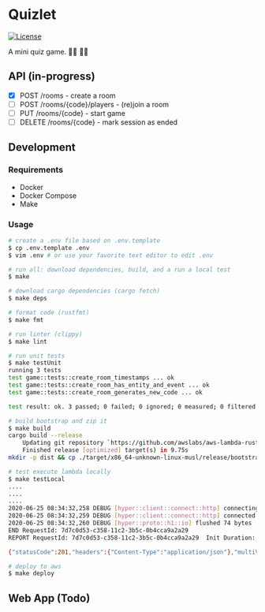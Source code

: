 # Quizlet

[![License](https://img.shields.io/dub/l/vibe-d.svg)](LICENSE)

A mini quiz game. :teacher: :student:

## API (in-progress)

- [x] POST /rooms - create a room
- [ ] POST /rooms/{code}/players - (re)join a room
- [ ] PUT /rooms/{code} - start game
- [ ] DELETE /rooms/{code} - mark session as ended

## Development

### Requirements
- Docker
- Docker Compose
- Make

### Usage

```bash
# create a .env file based on .env.template
$ cp .env.template .env
$ vim .env # or use your favorite text editor to edit .env

# run all: download dependencies, build, and a run a local test
$ make

# download cargo dependencies (cargo fetch)
$ make deps

# format code (rustfmt)
$ make fmt

# run linter (clippy)
$ make lint

# run unit tests
$ make testUnit
running 3 tests
test game::tests::create_room_timestamps ... ok
test game::tests::create_room_has_entity_and_event ... ok
test game::tests::create_room_generates_new_code ... ok

test result: ok. 3 passed; 0 failed; 0 ignored; 0 measured; 0 filtered out

# build bootstrap and zip it
$ make build
cargo build --release
    Updating git repository `https://github.com/awslabs/aws-lambda-rust-runtime/`
    Finished release [optimized] target(s) in 9.75s
mkdir -p dist && cp ./target/x86_64-unknown-linux-musl/release/bootstrap dist/

# test execute lambda locally
$ make testLocal
....
....
....
2020-06-25 08:34:32,258 DEBUG [hyper::client::connect::http] connecting to 127.0.0.1:9001
2020-06-25 08:34:32,259 DEBUG [hyper::client::connect::http] connected to 127.0.0.1:9001
2020-06-25 08:34:32,260 DEBUG [hyper::proto::h1::io] flushed 74 bytes
END RequestId: 7d7c0d53-c358-11c2-3b5c-0b4cca9a2a29
REPORT RequestId: 7d7c0d53-c358-11c2-3b5c-0b4cca9a2a29  Init Duration: 89.28 ms Duration: 267.67 ms     Billed Duration: 300 ms Memory Size: 1536 MB   Max Memory Used: 15 MB

{"statusCode":201,"headers":{"Content-Type":"application/json"},"multiValueHeaders":{"Content-Type":["application/json"]},"body":"{\"created\":1593074071,\"entity\":\"Room\",\"event\":\"Created\",\"expiry\":1593117271,\"room_code\":\"LMWW\"}","isBase64Encoded":null}

# deploy to aws
$ make deploy
```

## Web App (Todo)
